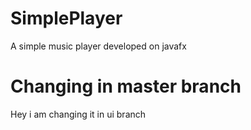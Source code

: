# SimplePlayer
A simple music player developed on javafx

Changing in master branch
=======
Hey i am changing it in ui branch

